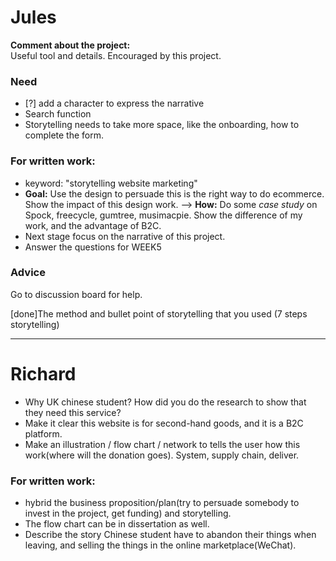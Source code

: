 # Jules

**Comment about the project:**
<br/>Useful tool and details. Encouraged by this project.

### Need

- [?] add a character to express the narrative
- Search function
- Storytelling needs to take more space, like the onboarding, how to complete the form.

### For written work:

- keyword: "storytelling website marketing"
- **Goal:** Use the design to persuade this is the right way to do ecommerce. Show the impact of this design work. --> **How:** Do some _case study_ on Spock, freecycle, gumtree, musimacpie. Show the difference of my work, and the advantage of B2C.
- Next stage focus on the narrative of this project.
- Answer the questions for WEEK5

### Advice

Go to discussion board for help.

[done]The method and bullet point of storytelling that you used (7 steps storytelling)

---

# Richard

- Why UK chinese student? How did you do the research to show that they need this service?
- Make it clear this website is for second-hand goods, and it is a B2C platform.
- Make an illustration / flow chart / network to tells the user how this work(where will the donation goes). System, supply chain, deliver.

### For written work:

- hybrid the business proposition/plan(try to persuade somebody to invest in the project, get funding) and storytelling.
- The flow chart can be in dissertation as well.
- Describe the story Chinese student have to abandon their things when leaving, and selling the things in the online marketplace(WeChat).
